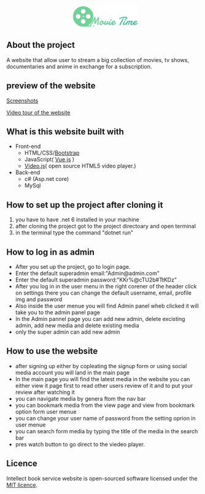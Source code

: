 <p align="center"><img src="wwwroot/Asset/MovieTimeLogo.png"></p>
<h2>About the project</h2>
<p>
A website that allow user to stream a big collection of movies, tv shows, documentaries and anime in exchange for a subscription.</p>
<h2>preview of the website </h2>
<p><a href="https://drive.google.com/drive/folders/1l5UHyXc2ZJX7ewY2baft69kNhJkANvpF?usp=share_link">Screenshots</a></p>
<a href="https://youtu.be/sZTgb70QpKI">Video tour of the website</a>
<h2>What is this website built with</h2>
<ul>
<li>
Front-end
<ul>
<li>HTML/CSS/<a href="https://getbootstrap.com/">Bootstrap</a></li>
<li>JavaScript( <a href="https://vuejs.org/">Vue.js</a> )</li>
<li><a href="https://videojs.com/getting-started/">Video.js</a>( open source HTML5 video player.)
</ul>
</li>
<li>
Back-end
<ul>
<li>c# (Asp.net core)</li>
<li>MySql</li>
</ul>
</li>
</ul>
<h2>
How to set up the project after cloning it
</h2>
<ol>
<li>you have to have .net 6 installed in your machine</li>
<li>after cloning the project got to the project directoary and open terminal</li>
<li>in the terminal type the command "dotnet run"</li>
</ol>
<h2>How to log in as admin</h2>
<ul>
<li>After you set up the project, go to login page.</li>
<li>Enter the default superadmin email:"Admin@admin.com"</li>
<li>Enter the default superadmin password:"KKr%@cTU2b#TtKDz"</li>
<li>After you log in in the user menu in the right corener of the header click on settings there you can change the default username, email, profile img and password</li>
<li>Also inside the user menue you will find Admin panel wheb clicked it will take you to the admin panel page</li>
<li>In the Admin pannel page you can add new admin, delete excisting admin, add new media and delete existing media</li>
<li>only the super admin can add new admin</li>
</ul>


<h2>How to use the website</h2>
<ul>
<li>after signing up either by copleating the signup form or using social media account you will land in the main page</li>
<li>In the main page you will find the latest media in the website you can either view it page first to read other users review of it and to put your review after watching it</li>
<li>you can navigate media by genera ftom the nav bar</li>
<li>you can bookmark media from the view page and view from bookmark option form user menue</li>
<li>you can change your user name of password from the setting oprion in user menue</li>
<li>you can search form media by typing the title of the media in the search bar</li>
<li>pres watch button to go direct to the viedeo player.</li>
</ul>
<h2>
Licence
</h2>
<p>
Intellect book service website is open-sourced software licensed under the <a href="/LICENSE">MIT licence</a>.
</p>


